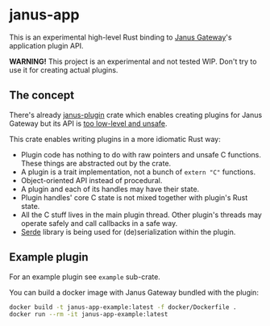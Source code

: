 # janus-app

This is an experimental high-level Rust binding to [Janus Gateway](https://github.com/meetecho/janus-gateway)'s application plugin API.

**WARNING!** This project is an experimental and not tested WIP. Don't try to use it for creating actual plugins.

## The concept

There's already [janus-plugin](https://github.com/mozilla/janus-plugin-rs) crate which enables creating plugins for Janus Gateway but its API is [too low-level and unsafe](https://github.com/mozilla/janus-plugin-rs/issues/10).

This crate enables writing plugins in a more idiomatic Rust way:

* Plugin code has nothing to do with raw pointers and unsafe C functions. These things are abstracted out by the crate.
* A plugin is a trait implementation, not a bunch of `extern "C"` functions.
* Object-oriented API instead of procedural.
* A plugin and each of its handles may have their state.
* Plugin handles' core C state is not mixed together with plugin's Rust state.
* All the C stuff lives in the main plugin thread. Other plugin's threads may operate safely and call callbacks in a safe way.
* [Serde](https://github.com/serde-rs/serde) library is being used for (de)serialization within the plugin.

## Example plugin

For an example plugin see `example` sub-crate.

You can build a docker image with Janus Gateway bundled with the plugin:

```bash
docker build -t janus-app-example:latest -f docker/Dockerfile .
docker run --rm -it janus-app-example:latest
```
